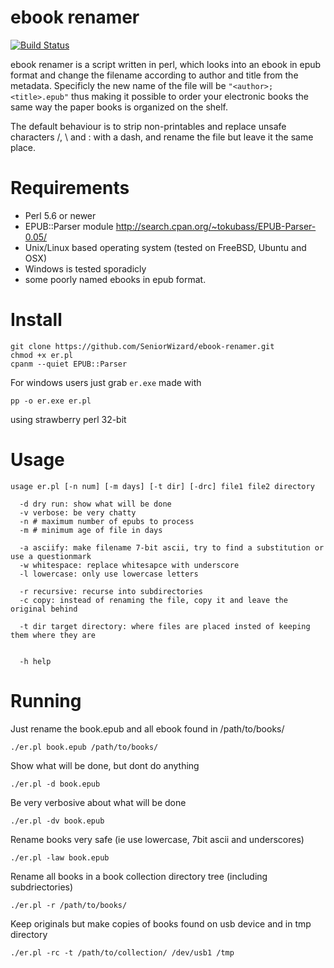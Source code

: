 ebook renamer
===
[![Build Status](https://travis-ci.org/SeniorWizard/ebook-renamer.svg?branch=master)](https://travis-ci.org/SeniorWizard/ebook-renamer)

ebook renamer is a script written in perl, which looks into an ebook in epub format and change the filename according to author and title from the metadata. Specificly the new name of the file will be `"<author>; <title>.epub"` thus making it possible to order your electronic books the same way the paper books is organized on the shelf.

The default behaviour is to strip non-printables and replace unsafe characters /, \ and : with a dash, and rename the file but leave it the same place.

Requirements
==

* Perl 5.6 or newer
* EPUB::Parser module http://search.cpan.org/~tokubass/EPUB-Parser-0.05/
* Unix/Linux based operating system (tested on FreeBSD, Ubuntu and OSX)
* Windows is tested sporadicly
* some poorly named ebooks in epub format.

Install
==

    git clone https://github.com/SeniorWizard/ebook-renamer.git
    chmod +x er.pl
    cpanm --quiet EPUB::Parser

For windows users just grab `er.exe` made with

    pp -o er.exe er.pl

using strawberry perl 32-bit

Usage
==

    usage er.pl [-n num] [-m days] [-t dir] [-drc] file1 file2 directory

      -d dry run: show what will be done
      -v verbose: be very chatty
      -n # maximum number of epubs to process
      -m # minimum age of file in days

      -a asciify: make filename 7-bit ascii, try to find a substitution or use a questionmark
      -w whitespace: replace whitesapce with underscore
      -l lowercase: only use lowercase letters

      -r recursive: recurse into subdirectories
      -c copy: instead of renaming the file, copy it and leave the original behind

      -t dir target directory: where files are placed insted of keeping them where they are


      -h help

Running
==
Just rename the book.epub and all ebook found in /path/to/books/

    ./er.pl book.epub /path/to/books/

Show what will be done, but dont do anything

    ./er.pl -d book.epub

Be very verbosive about what will be done

    ./er.pl -dv book.epub

Rename books very safe (ie use lowercase, 7bit ascii and underscores)

    ./er.pl -law book.epub

Rename all books in a book collection directory tree (including subdriectories)

    ./er.pl -r /path/to/books/

Keep originals but make copies of books found on usb device and in tmp directory

    ./er.pl -rc -t /path/to/collection/ /dev/usb1 /tmp



